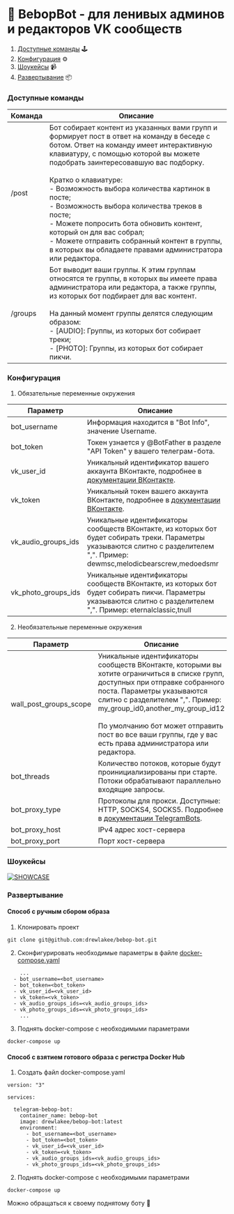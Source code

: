# :robot: BebopBot - для ленивых админов и редакторов VK сообществ

1. [Доступные команды](#доступные-команды) :joystick:
2. [Конфигурация](#конфигурация) :gear:
3. [Шоукейсы](#шоукейсы) :video_camera:
4. [Развертывание](#развертывание) :package:

### Доступные команды

Команда | Описание
------------ | -------------
/post | Бот собирает контент из указанных вами групп и формирует пост в ответ на команду в беседе с ботом. Ответ на команду имеет интерактивную клавиатуру, с помощью которой вы можете подобрать заинтересовавшую вас подборку. <br><br> Кратко о клавиатуре: <br> - Возможность выбора количества картинок в посте; <br> - Возможность выбора количества треков в посте; <br> - Можете попросить бота обновить контент, который он для вас собрал; <br> - Можете отправить собранный контент в группы, в которых вы обладаете правами администратора или редактора.
/groups | Бот выводит ваши группы. К этим группам относятся те группы, в которых вы имеете права администратора или редактора, а также группы, из которых бот подбирает для вас контент. <br> <br> На данный момент группы делятся следующим образом: <br> - [AUDIO]: Группы, из которых бот собирает треки; <br> - [PHOTO]: Группы, из которых бот собирает пикчи.

### Конфигурация

1. Обязательные переменные окружения

Параметр                 | Описание  |
------------            |---|  
bot_username            |  Информация находится в "Bot Info", значение Username.  |
bot_token               |  Токен узнается у @BotFather в разделе "API Token" у вашего телеграм-бота. |
vk_user_id              |  Уникальный идентификатор вашего аккаунта ВКонтакте, подробнее в [документации ВКонтакте](https://vk.com/dev/implicit_flow_user). |
vk_token                |  Уникальный токен вашего аккаунта ВКонтакте, подробнее в [документации ВКонтакте](https://vk.com/dev/implicit_flow_user). |
vk_audio_groups_ids     | Уникальные идентификаторы сообществ ВКонтакте, из которых бот будет собирать треки. Параметры указываются слитно с разделителем ",". Пример: dewmsc,melodicbearscrew,medoedsmr   |
vk_photo_groups_ids     | Уникальные идентификаторы сообществ ВКонтакте, из которых бот будет собирать пикчи. Параметры указываются слитно с разделителем ",". Пример: eternalclassic,tnull |

2. Необязательные переменные окружения

Параметр                 | Описание  |
------------            |---|
wall_post_groups_scope  | Уникальные идентификаторы сообществ ВКонтакте, которыми вы хотите ограничиться в списке групп, доступных при отправке собранного поста. Параметры указываются слитно с разделителем ",". Пример: my_group_id0,another_my_group_id12 <br><br> По умолчанию бот может отправить пост во все ваши группы, где у вас есть права администратора или редактора.
bot_threads             | Количество потоков, которые будут проинициализированы при старте. Потоки обрабатывают параллельно входящие запросы.  |
bot_proxy_type          | Протоколы для прокси. Доступные: HTTP, SOCKS4, SOCKS5. Подробнее в [документации TelegramBots](https://github.com/rubenlagus/TelegramBots/wiki/Getting-Started).  |
bot_proxy_host          | IPv4 адрес хост-сервера  |
bot_proxy_port          | Порт хост-сервера  |

### Шоукейсы

[![SHOWCASE](https://user-images.githubusercontent.com/44072343/124400609-62c04780-dd2c-11eb-9beb-b08197556784.png)](https://youtu.be/FxE_PlekTss)

### Развертывание

#### Способ с ручным сбором образа

1. Клонировать проект

```
git clone git@github.com:drewlakee/bebop-bot.git
```

2. Сконфигурировать необходимые параметры в файле [docker-compose.yaml](docker-compose.yaml)

```
    ...
  - bot_username=<bot_username>
  - bot_token=<bot_token>
  - vk_user_id=<vk_user_id>
  - vk_token=<vk_token>
  - vk_audio_groups_ids=<vk_audio_groups_ids>
  - vk_photo_groups_ids=<vk_photo_groups_ids>
    ...
```

3. Поднять docker-compose с необходимыми параметрами 

```
docker-compose up
```

#### Способ с взятием готового образа с регистра Docker Hub

1. Cоздать файл docker-compose.yaml

```
version: "3"

services:

  telegram-bebop-bot:
    container_name: bebop-bot
    image: drewlakee/bebop-bot:latest
    environment:
      - bot_username=<bot_username>
      - bot_token=<bot_token>
      - vk_user_id=<vk_user_id>
      - vk_token=<vk_token>
      - vk_audio_groups_ids=<vk_audio_groups_ids>
      - vk_photo_groups_ids=<vk_photo_groups_ids>
```

2. Поднять docker-compose с необходимыми параметрами 

```
docker-compose up
```

Можно обращаться к своему поднятому боту :rocket:

